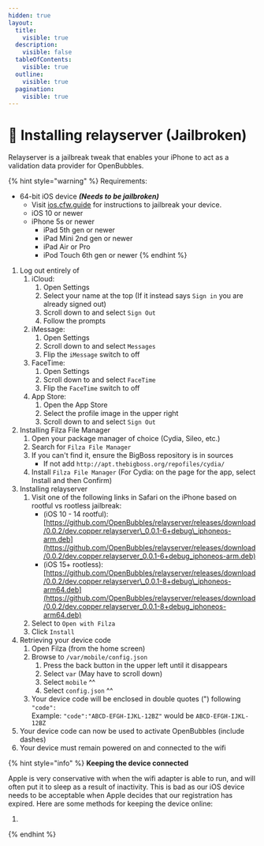 ```yaml
---
hidden: true
layout:
  title:
    visible: true
  description:
    visible: false
  tableOfContents:
    visible: true
  outline:
    visible: true
  pagination:
    visible: true
---
```


# 💭 Installing relayserver (Jailbroken)

Relayserver is a jailbreak tweak that enables your iPhone to act as a validation data provider for OpenBubbles.

{% hint style="warning" %}
Requirements:

* 64-bit iOS device _**(Needs to be jailbroken)**_&#x20;
  * Visit [ios.cfw.guide](https://ios.cfw.guide) for instructions to jailbreak your device.
  * iOS 10 or newer
  * iPhone 5s or newer
    * iPad 5th gen or newer
    * iPad Mini 2nd gen or newer
    * iPad Air or Pro
    * iPod Touch 6th gen or newer
{% endhint %}

1. Log out entirely of
   1. iCloud:
      1. Open Settings
      2. Select your name at the top (If it instead says `Sign in` you are already signed out)
      3. Scroll down to and select `Sign Out`
      4. Follow the prompts
   2. iMessage:
      1. Open Settings
      2. Scroll down to and select `Messages`&#x20;
      3. Flip the `iMessage`  switch to off
   3. FaceTime:
      1. Open Settings
      2. Scroll down to and select `FaceTime`&#x20;
      3. Flip the `FaceTime` switch to off
   4. App Store:
      1. Open the App Store
      2. Select the profile image in the upper right
      3. Scroll down to and select `Sign Out`&#x20;
2. Installing Filza File Manager
   1. Open your package manager of choice (Cydia, Sileo, etc.)
   2. Search for `Filza File Manager`&#x20;
   3. If you can't find it, ensure the BigBoss repository is in sources
      * If not add `http://apt.thebigboss.org/repofiles/cydia/`&#x20;
   4. Install `Filza File Manager` (For Cydia: on the page for the app, select Install and then Confirm)
3. Installing relayserver
   1. Visit one of the following links in Safari on the iPhone based on rootful vs rootless jailbreak:
      * (iOS 10 - 14 rootful): [https://github.com/OpenBubbles/relayserver/releases/download/0.0.2/dev.copper.relayserver\_0.0.1-6+debug\_iphoneos-arm.deb](https://github.com/OpenBubbles/relayserver/releases/download/0.0.2/dev.copper.relayserver_0.0.1-6+debug_iphoneos-arm.deb)
      * (iOS 15+ rootless): [https://github.com/OpenBubbles/relayserver/releases/download/0.0.2/dev.copper.relayserver\_0.0.1-8+debug\_iphoneos-arm64.deb](https://github.com/OpenBubbles/relayserver/releases/download/0.0.2/dev.copper.relayserver_0.0.1-8+debug_iphoneos-arm64.deb)
   2. Select to `Open with Filza`
   3. Click `Install`&#x20;
4. Retrieving your device code
   1. Open Filza (from the home screen)
   2. Browse to `/var/mobile/config.json`&#x20;
      1. Press the back button in the upper left until it disappears
      2. Select `var` (May have to scroll down)
      3. Select `mobile` ^^
      4. Select `config.json` ^^
   3. Your device code will be enclosed in double quotes (") following `"code":` \
      Example: `"code":"ABCD-EFGH-IJKL-12BZ"` would be `ABCD-EFGH-IJKL-12BZ`
5. Your device code can now be used to activate OpenBubbles (include dashes)
6. Your device must remain powered on and connected to the wifi

{% hint style="info" %}
**Keeping the device connected**

Apple is very conservative with when the wifi adapter is able to run, and will often put it to sleep as a result of inactivity.  This is bad as our iOS device needs to be acceptable when Apple decides that our registration has expired.  Here are some methods for keeping the device online:

1.
{% endhint %}

